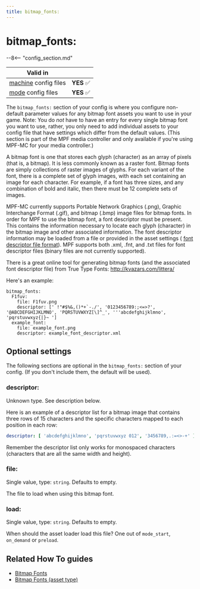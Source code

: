 ```yaml
---
title: bitmap_fonts:
---
```


# bitmap_fonts:


--8<-- "config_section.md"

| Valid in | |
|-----|:----:|
|[machine](instructions/machine_config.md) config files |**YES** :white_check_mark:|
|[mode](instructions/mode_config.md) config files|**YES** :white_check_mark:|

The `bitmap_fonts:` section of your config is where you configure
non-default parameter values for any bitmap font assets you want to use
in your game. Note: You do *not* have to have an entry for every single
bitmap font you want to use, rather, you only need to add individual
assets to your config file that have settings which differ from the
default values. (This section is part of the MPF media controller and
only available if you're using MPF-MC for your media controller.)

A bitmap font is one that stores each glyph (character) as an array of
pixels (that is, a bitmap). It is less commonly known as a raster font.
Bitmap fonts are simply collections of raster images of glyphs. For each
variant of the font, there is a complete set of glyph images, with each
set containing an image for each character. For example, if a font has
three sizes, and any combination of bold and italic, then there must be
12 complete sets of images.

MPF-MC currently supports Portable Network Graphics (.png), Graphic
Interchange Format (.gif), and bitmap (.bmp) image files for bitmap
fonts. In order for MPF to use the bitmap font, a font descriptor must
be present. This contains the information necessary to locate each glyph
(character) in the bitmap image and other associated information. The
font descriptor information may be loaded from a file or provided in the
asset settings ( [font descriptor file
format](http://www.angelcode.com/products/bmfont/doc/file_format.html)).
MPF supports both .xml, .fnt, and .txt files for font descriptor files
(binary files are not currently supported).

There is a great online tool for generating bitmap fonts (and the
associated font descriptor file) from True Type Fonts:
<http://kvazars.com/littera/>

Here's an example:

``` mpf-config
bitmap_fonts:
  F1fuv:
    file: F1fuv.png
    descriptor: [' !"#$%&,()*+`-./', '0123456789:;<=>?', '@ABCDEFGHIJKLMNO', 'PQRSTUVWXYZ[\]^_', '''abcdefghijklmno', 'pqrstuvwxyz{|}~ ']
  example_font:
    file: example_font.png
    descriptor: example_font_descriptor.xml
```

## Optional settings

The following sections are optional in the `bitmap_fonts:` section of
your config. (If you don't include them, the default will be used).

### descriptor:

Unknown type. See description below.

Here is an example of a descriptor list for a bitmap image that contains
three rows of 15 characters and the specific characters mapped to each
position in each row:

``` yaml
descriptor: [ 'abcdefghijklmno', 'pqrstuvwxyz 012', '3456789,.:=<>-+' ]
```

Remember the descriptor list only works for monospaced characters
(characters that are all the same width and height).

### file:

Single value, type: `string`. Defaults to empty.

The file to load when using this bitmap font.

### load:

Single value, type: `string`. Defaults to empty.

When should the asset loader load this file? One out of `mode_start`,
`on_demand` or `preload`.

## Related How To guides

* [Bitmap Fonts](../mc/widgets/bitmap_fonts.md)
* [Bitmap Fonts (asset type)](../assets/bitmap_fonts.md)
